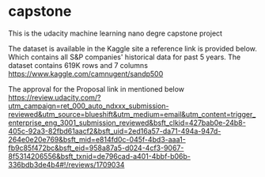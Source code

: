 # capstone
This is the udacity machine learning nano degre capstone project

The dataset is available in the Kaggle site a reference link is provided below. Which
contains all S&P companies' historical data for past 5 years. The dataset contains
619K rows and 7 columns
https://www.kaggle.com/camnugent/sandp500

The approval for the Proposal link in mentioned below
https://review.udacity.com/?utm_campaign=ret_000_auto_ndxxx_submission-reviewed&utm_source=blueshift&utm_medium=email&utm_content=trigger_enterprise_eng_3001_submission_reviewed&bsft_clkid=427bab0e-24b8-405c-92a3-82fbd61aacf2&bsft_uid=2ed16a57-da71-494a-947d-264e0e20e769&bsft_mid=e814fd0c-045f-4bd3-aaa1-fb9c85f472bc&bsft_eid=958a87a5-d024-4cf3-9067-8f5314206556&bsft_txnid=de796cad-a401-4bbf-b06b-336bdb3de4b4#!/reviews/1709034
